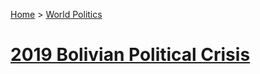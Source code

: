 [Home](../index) > [World Politics](../World%20Politics)
# [2019 Bolivian Political Crisis](2019%20Bolivian%20Political%20Crisis)